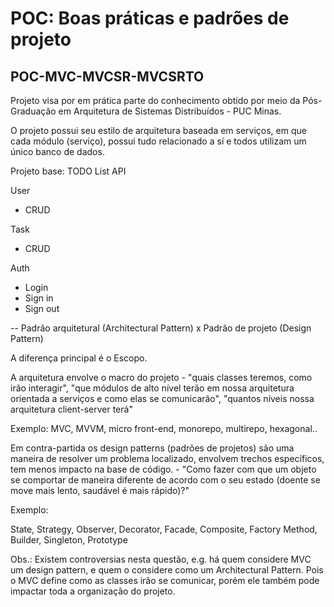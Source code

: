 # POC: Boas práticas e padrões de projeto

## POC-MVC-MVCSR-MVCSRTO

Projeto visa por em prática parte do conhecimento obtido por meio da Pós-Graduação em Arquitetura de Sistemas Distribuídos - PUC Minas.

O projeto possui seu estilo de arquitetura baseada em serviços, em que cada módulo (serviço), possui tudo relacionado a sí e todos utilizam um único banco de dados.

Projeto base:
TODO List API

User
 * CRUD

Task
 * CRUD

Auth
* Login
* Sign in
* Sign out

--
Padrão arquitetural (Architectural Pattern) x Padrão de projeto (Design Pattern)

A diferença principal é o Escopo.

A arquitetura envolve o macro do projeto - "quais classes teremos, como irão interagir", "que módulos de alto nível terão em nossa arquitetura orientada a serviços e como elas se comunicarão", "quantos níveis nossa arquitetura client-server terá"

Exemplo: MVC, MVVM, micro front-end, monorepo, multirepo, hexagonal..

Em contra-partida os design patterns (padrões de projetos) são uma maneira de resolver um problema localizado, envolvem trechos específicos, tem menos impacto na base de código. - "Como fazer com que um objeto se comportar de maneira diferente de acordo com o seu estado (doente se move mais lento, saudável é mais rápido)?"

Exemplo: 

State, Strategy, Observer, Decorator, Facade, Composite, Factory Method, Builder, Singleton, Prototype


Obs.: Existem controversias nesta questão, e.g. há quem considere MVC um design pattern, e quem o considere como um Architectural Pattern. Pois o MVC define como as classes irão se comunicar, porém ele também pode impactar toda a organização do projeto.
